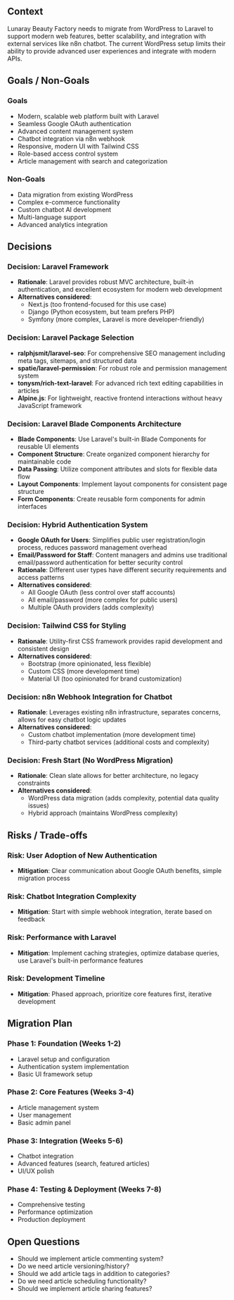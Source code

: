 ## Context

Lunaray Beauty Factory needs to migrate from WordPress to Laravel to support modern web features, better scalability, and integration with external services like n8n chatbot. The current WordPress setup limits their ability to provide advanced user experiences and integrate with modern APIs.

## Goals / Non-Goals

### Goals
- Modern, scalable web platform built with Laravel
- Seamless Google OAuth authentication
- Advanced content management system
- Chatbot integration via n8n webhook
- Responsive, modern UI with Tailwind CSS
- Role-based access control system
- Article management with search and categorization

### Non-Goals
- Data migration from existing WordPress
- Complex e-commerce functionality
- Custom chatbot AI development
- Multi-language support
- Advanced analytics integration

## Decisions

### Decision: Laravel Framework
- **Rationale**: Laravel provides robust MVC architecture, built-in authentication, and excellent ecosystem for modern web development
- **Alternatives considered**: 
  - Next.js (too frontend-focused for this use case)
  - Django (Python ecosystem, but team prefers PHP)
  - Symfony (more complex, Laravel is more developer-friendly)

### Decision: Laravel Package Selection
- **ralphjsmit/laravel-seo**: For comprehensive SEO management including meta tags, sitemaps, and structured data
- **spatie/laravel-permission**: For robust role and permission management system
- **tonysm/rich-text-laravel**: For advanced rich text editing capabilities in articles
- **Alpine.js**: For lightweight, reactive frontend interactions without heavy JavaScript framework

### Decision: Laravel Blade Components Architecture
- **Blade Components**: Use Laravel's built-in Blade Components for reusable UI elements
- **Component Structure**: Create organized component hierarchy for maintainable code
- **Data Passing**: Utilize component attributes and slots for flexible data flow
- **Layout Components**: Implement layout components for consistent page structure
- **Form Components**: Create reusable form components for admin interfaces

### Decision: Hybrid Authentication System
- **Google OAuth for Users**: Simplifies public user registration/login process, reduces password management overhead
- **Email/Password for Staff**: Content managers and admins use traditional email/password authentication for better security control
- **Rationale**: Different user types have different security requirements and access patterns
- **Alternatives considered**:
  - All Google OAuth (less control over staff accounts)
  - All email/password (more complex for public users)
  - Multiple OAuth providers (adds complexity)

### Decision: Tailwind CSS for Styling
- **Rationale**: Utility-first CSS framework provides rapid development and consistent design
- **Alternatives considered**:
  - Bootstrap (more opinionated, less flexible)
  - Custom CSS (more development time)
  - Material UI (too opinionated for brand customization)

### Decision: n8n Webhook Integration for Chatbot
- **Rationale**: Leverages existing n8n infrastructure, separates concerns, allows for easy chatbot logic updates
- **Alternatives considered**:
  - Custom chatbot implementation (more development time)
  - Third-party chatbot services (additional costs and complexity)

### Decision: Fresh Start (No WordPress Migration)
- **Rationale**: Clean slate allows for better architecture, no legacy constraints
- **Alternatives considered**:
  - WordPress data migration (adds complexity, potential data quality issues)
  - Hybrid approach (maintains WordPress complexity)

## Risks / Trade-offs

### Risk: User Adoption of New Authentication
- **Mitigation**: Clear communication about Google OAuth benefits, simple migration process

### Risk: Chatbot Integration Complexity
- **Mitigation**: Start with simple webhook integration, iterate based on feedback

### Risk: Performance with Laravel
- **Mitigation**: Implement caching strategies, optimize database queries, use Laravel's built-in performance features

### Risk: Development Timeline
- **Mitigation**: Phased approach, prioritize core features first, iterative development

## Migration Plan

### Phase 1: Foundation (Weeks 1-2)
- Laravel setup and configuration
- Authentication system implementation
- Basic UI framework setup

### Phase 2: Core Features (Weeks 3-4)
- Article management system
- User management
- Basic admin panel

### Phase 3: Integration (Weeks 5-6)
- Chatbot integration
- Advanced features (search, featured articles)
- UI/UX polish

### Phase 4: Testing & Deployment (Weeks 7-8)
- Comprehensive testing
- Performance optimization
- Production deployment

## Open Questions

- Should we implement article commenting system?
- Do we need article versioning/history?
- Should we add article tags in addition to categories?
- Do we need article scheduling functionality?
- Should we implement article sharing features?
